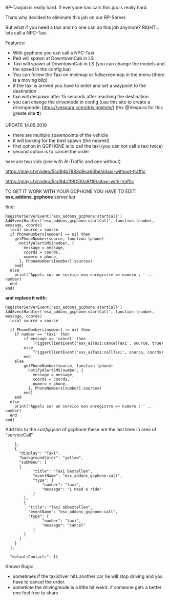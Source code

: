 RP-Taxijob is really hard.
If everyone has cars this job is really hard.

Thats why decided to eliminate this job on our RP-Server.

But what if you need a taxi and no one can do this job anymore?
RIGHT... lets call a NPC-Taxi.

Features:
- With gcphone you can call a NPC-Taxi
- Ped will spawn at DowntownCab in LS
- Taxi will spawn at DowntownCab in LS
(you can change the models and the speed in the config.lua)
- You can follow the  Taxi on minimap or fullscreenmap in the menu (there is a moving blip)
- if the taxi is arrived you have to enter and set a waypoint to the destination
- taxi will despawn after 15 seconds after reaching the destination
- you can change the drivemode in config
(use this site to create a drivingmode: https://vespura.com/drivingstyle/)
(thx @Vespura for this greate site :heavy_heart_exclamation:)

UPDATE 14.05.2019
- there are multiple spawnpoints of the vehicle
- it will looking for the best spawn (the nearest)
- first option in GCPHONE is to call the taxi
(you can not call a taxi twice)
- second option is to cancel the order


here are two vids (one with AI-Traffic and one without)

https://plays.tv/video/5cd94b7883d9ca60be/aitaxi-without-traffic

https://plays.tv/video/5cd94c1f9f000a9f19/aitaxi-with-traffic

TO GET IT WORK WITH YOUR GCPHONE YOU HAVE TO EDIT:
**esx_addons_gcphone**
*server.lua*

find:
```
RegisterServerEvent('esx_addons_gcphone:startCall')
AddEventHandler('esx_addons_gcphone:startCall', function (number, message, coords)
  local source = source
  if PhoneNumbers[number] ~= nil then
    getPhoneNumber(source, function (phone) 
      notifyAlertSMS(number, {
        message = message,
        coords = coords,
        numero = phone,
      }, PhoneNumbers[number].sources)
    end)
  else
    print('Appels sur un service non enregistre => numero : ' .. number)
  end
end)
```
 **and replace it with:**

```
RegisterServerEvent('esx_addons_gcphone:startCall')
AddEventHandler('esx_addons_gcphone:startCall', function (number, message, coords)
  local source = source

  if PhoneNumbers[number] ~= nil then
	if number == 'taxi' then
		if message == 'cancel' then
			TriggerClientEvent('esx_aiTaxi:cancelTaxi', source, true)
		else
			TriggerClientEvent('esx_aiTaxi:callTaxi', source, coords)
		end
	else
		getPhoneNumber(source, function (phone) 
		  notifyAlertSMS(number, {
			message = message,
			coords = coords,
			numero = phone,
		  }, PhoneNumbers[number].sources)
		end)
	end
  else
    print('Appels sur un service non enregistre => numero : ' .. number)
  end
end)
```

Add this to the *config.json* of gcphone
these are the last lines in area of "serviceCall"

```
    },
    {
      "display": "Taxi",
      "backgroundColor": "yellow",
      "subMenu": [
	  {
			"title": "Taxi bestellen",
			"eventName": "esx_addons_gcphone:call",
			"type": {
				"number": "taxi",
				"message": "i need a ride"
			}
		},
        {
          "title": "Taxi abbestellen",
          "eventName": "esx_addons_gcphone:call",
          "type": {
				"number": "taxi",
				"message": "cancel"
			}
        }
      ]
    }
  ],

  "defaultContacts": [{
```

Known Bugs:
- sometimes if the taxidriver hits another car he will stop driving and you have to cancel the order.
- sometime the drivingmode is a little bit weird. if someone gets a better one feel free to share
